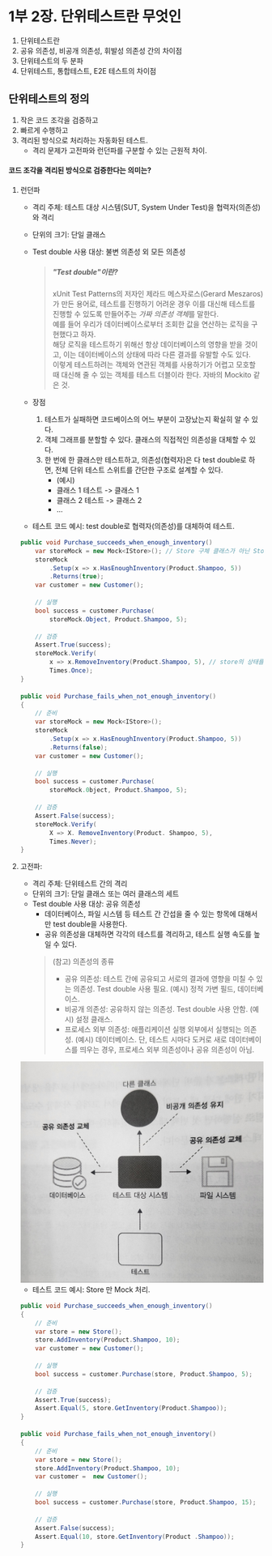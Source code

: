 # 1부 2장. 단위테스트란 무엇인 

1. 단위테스트란
2. 공유 의존성, 비공개 의존성, 휘발성 의존성 간의 차이점
3. 단위테스트의 두 분파
4. 단위테스트, 통합테스트, E2E 테스트의 차이점

## 단위테스트의 정의
1. 작은 코드 조각을 검증하고
2. 빠르게 수행하고
3. 격리된 방식으로 처리하는 자동화된 테스트.
    - 격리 문제가 고전파와 런던파를 구분할 수 있는 근원적 차이.

#### 코드 조각을 격리된 방식으로 검증한다는 의미는?
1. 런던파
    - 격리 주체: 테스트 대상 시스템(SUT, System Under Test)을 협력자(의존성)와 격리
    - 단위의 크기: 단일 클래스
    - Test double 사용 대상: 불변 의존성 외 모든 의존성
        > ##### "Test double"이란?   
        > xUnit Test Patterns의 저자인 제라드 메스자로스(Gerard Meszaros)가 만든 용어로, 테스트를 진행하기 어려운 경우 이를 대신해 테스트를 진행할 수 있도록 만들어주는 *가짜 의존성 객체*를 말한다.   
        > 예를 들어 우리가 데이터베이스로부터 조회한 값을 연산하는 로직을 구현했다고 하자.   
        > 해당 로직을 테스트하기 위해선 항상 데이터베이스의 영향을 받을 것이고, 이는 데이터베이스의 상태에 따라 다른 결과를 유발할 수도 있다.   
        > 이렇게 테스트하려는 객체와 연관된 객체를 사용하기가 어렵고 모호할 때 대신해 줄 수 있는 객체를 테스트 더블이라 한다.
        > 자바의 Mockito 같은 것.

    - 장점
      1. 테스트가 실패하면 코드베이스의 어느 부분이 고장났는지 확실히 알 수 있다.
      2. 객체 그래프를 분할할 수 있다. 클래스의 직접적인 의존성을 대체할 수 있다.
      3. 한 번에 한 클래스만 테스트하고, 의존성(협력자)은 다 test double로 하면, 전체 단위 테스트 스위트를 간단한 구조로 설계할 수 있다.
         - (예시)
         - 클래스 1 테스트 -> 클래스 1
         - 클래스 2 테스트 -> 클래스 2
         - ...

    - 테스트 코드 예시: test double로 협력자(의존성)를 대체하여 테스트.
    ```c#
    public void Purchase_succeeds_when_enough_inventory()
        var storeMock = new Mock<IStore>(); // Store 구체 클래스가 아닌 Store의 인터페이스 IStore로부터 Mock 생성. 구체 클래스에서 Mock 생성하는 것은 안티 패턴.
        storeMock
            .Setup(x => x.HasEnoughInventory(Product.Shampoo, 5))
            .Returns(true);
        var customer = new Customer();
        
        // 실행
        bool success = customer.Purchase(
            storeMock.Object, Product.Shampoo, 5);
        
        // 검증
        Assert.True(success);
        storeMock.Verify(
            x => x.RemoveInventory(Product.Shampoo, 5), // store의 상태를 확인하는 것이 아니라, customer과 store의 상호작용(메소드 호출 여부, 횟수)를 검증한다. 
            Times.Once);
    }

    public void Purchase_fails_when_not_enough_inventory()
    {
        // 준비
        var storeMock = new Mock<IStore>();
        storeMock
            .Setup(x => x.HasEnoughInventory(Product.Shampoo, 5))
            .Returns(false);
        var customer = new Customer();
        
        // 실행
        bool success = customer.Purchase(
            storeMock.0bject, Product.Shampoo, 5);
        
        // 검증
        Assert.False(success);
        storeMock.Verify(
            X => X. RemoveInventory(Product. Shampoo, 5),
            Times.Never);
    }
    ```


2. 고전파:
    - 격리 주체: 단위테스트 간의 격리
    - 단위의 크기: 단일 클래스 또는 여러 클래스의 세트
    - Test double 사용 대상: 공유 의존성
       - 데이터베이스, 파일 시스템 등 테스트 간 간섭을 줄 수 있는 항목에 대해서만 test double을 사용한다.   
       - 공유 의존성을 대체하면 각각의 테스트를 격리하고, 테스트 실행 속도를 높일 수 있다.
       > (참고) 의존성의 종류
       > - 공유 의존성: 테스트 간에 공유되고 서로의 결과에 영향을 미칠 수 있는 의존성. Test double 사용 필요. (예시) 정적 가변 필드, 데이터베이스.
       > - 비공개 의존성: 공유하지 않는 의존성. Test double 사용 안함. (예시) 설정 클래스.
       > - 프로세스 외부 의존성: 애플리케이션 실행 외부에서 실행되는 의존성. (예시) 데이터베이스. 단, 테스트 시마다 도커로 새로 데이터베이스를 띄우는 경우, 프로세스 외부 의존성이나 공유 의존성이 아님.
   
    <img src="../static/1-2_mock.jpeg" width=500>

    - 테스트 코드 예시: Store 만 Mock 처리.

    ```c#
    public void Purchase_succeeds_when_enough_inventory()
    {
        // 준비
        var store = new Store();
        store.AddInventory(Product.Shampoo, 10);
        var customer = new Customer();

        // 실행
        bool success = customer.Purchase(store, Product.Shampoo, 5);
        
        // 검증
        Assert.True(success);
        Assert.Equal(5, store.GetInventory(Product.Shampoo));
    }

    public void Purchase_fails_when_not_enough_inventory()
    {
        // 준비
        var store = new Store();
        store.AddInventory(Product.Shampoo, 10);
        var customer =  new Customer();

        // 실행
        bool success = customer.Purchase(store, Product.Shampoo, 15);
        
        // 검증
        Assert.False(success);
        Assert.Equal(10, store.GetInventory(Product .Shampoo));
    }
    ```
